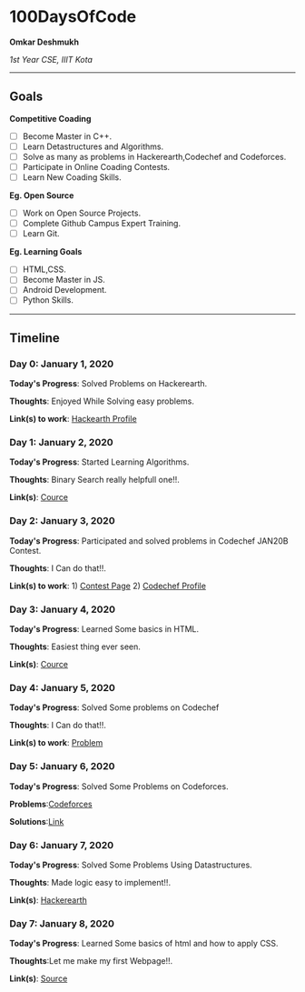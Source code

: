 # 100DaysOfCode

**Omkar Deshmukh**

*1st Year CSE, IIIT Kota*

---

## Goals

**Competitive Coading**
- [ ] Become Master in C++.
- [ ] Learn Detastructures and Algorithms.
- [ ] Solve as many as problems in Hackerearth,Codechef and Codeforces.
- [ ] Participate in Online Coading Contests.
- [ ] Learn New Coading Skills.

**Eg. Open Source**
- [ ] Work on Open Source Projects.
- [ ] Complete Github Campus Expert Training.
- [ ] Learn Git.

**Eg. Learning Goals**
- [ ] HTML,CSS.
- [ ] Become Master in JS.
- [ ] Android Development.
- [ ] Python Skills.

---


## Timeline

### Day 0: January 1, 2020 

**Today's Progress**: Solved Problems on Hackerearth.

**Thoughts**: Enjoyed While Solving easy problems.

**Link(s) to work**: [Hackearth Profile](https://www.hackerearth.com/@StreetRacer)


### Day 1: January 2, 2020 

**Today's Progress**: Started Learning Algorithms.

**Thoughts**: Binary Search really helpfull one!!.

**Link(s)**: [Cource](https://www.youtube.com/watch?v=KEEKn7Me-ms&list=PLI1t_8YX-ApvMthLj56t1Rf-Buio5Y8KL)


### Day 2: January 3, 2020 

**Today's Progress**: Participated and solved problems in Codechef JAN20B Contest.

**Thoughts**: I Can do that!!.

**Link(s) to work**: 1) [Contest Page](https://www.codechef.com/JAN20B)
                     2) [Codechef Profile](https://www.codechef.com/users/omkarvd7066)


### Day 3: January 4, 2020 

**Today's Progress**: Learned Some basics in HTML.

**Thoughts**: Easiest thing ever seen.

**Link(s)**: [Cource](https://www.youtube.com/watch?v=mjPiwCcRqFE)


### Day 4: January 5, 2020 

**Today's Progress**: Solved Some problems on Codechef

**Thoughts**: I Can do that!!.

**Link(s) to work**: [Problem](https://www.codechef.com/JAN20B/problems/DYNAMO)


### Day 5: January 6, 2020 

**Today's Progress**: Solved Some Problems on Codeforces.

**Problems**:[Codeforces](https://codeforces.com/submissions/domnic_toretto)

**Solutions**:[Link](https://github.com/HeyOmkar/CPP-Problems)


### Day 6: January 7, 2020 

**Today's Progress**: Solved Some Problems Using Datastructures.

**Thoughts**: Made logic easy to implement!!.

**Link(s)**: [Hackerearth](https://www.hackerearth.com/practice/data-structures/arrays/1-d/practice-problems/)


### Day 7: January 8, 2020 

**Today's Progress**: Learned Some basics of html and how to apply CSS.

**Thoughts**:Let me make my first Webpage!!.

**Link(s)**: [Source](https://scrimba.com/)





